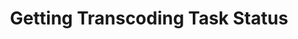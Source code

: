 ---
title: Getting Transcoding Task Status
position: 16
request: /v1/create_token
main_message: This route is for inquiring a transcoding task status.

request_examples:
  - code_block: |2-
      "format": curl https://api.qencode.com/v1/status -d task_tokens=63adfb01d408081b10440682f3a64114

    language: curl

  - code_block: |2-
      curl https://master-79109168ae0711e8b00baa831f35b3f7.qencode.com/v1/status -d task_tokens=d4936f71a242d4b61d790efa217ff9d5

    language: curl

response_examples:
  - code_block: |2-
      {"error":0,"statuses":{"d4936f71a242d4b61d790efa217ff9d5":{"status":"downloading","percent":0,"error":0,"error_description":null,"images":[],"videos":[],"status_url":"https:\/\/master-79109168ae0711e8b00baa831f35b3f7.qencode.com\/v1\/status"}}}

    language: json
  - code_block: |2-
      {"statuses": {"d4936f71a242d4b61d790efa217ff9d5": {"images": [], "status": "encoding", "percent": 8.3743842364532011, "videos": [], "error": 0}}, "error": 0}

      {"statuses": {"d4936f71a242d4b61d790efa217ff9d5": {"images": [], "status": "encoding", "percent": 68.965517241379317, "videos": [{"profile": "5a2a846a26e88", "url": "https://nyc3.digitaloceanspaces.com/qencode3/videos/240/498afa68af0711e8b9c60a443ab347fd.mp4", "tag": "video-0-0", "storage": {"format": "mp4", "bucket": "qencode3", "host": "nyc3.digitaloceanspaces.com", "key": "videos/240/498afa68af0711e8b9c60a443ab347fd.mp4", "scheme": "https", "type": "custom_s3", "port": null}, "user_tag": "240p"}], "error": 0}}, "error": 0}

      {"images": [], "status": "completed", "percent": 100.0, "videos": [{"profile": "5a2a846a26e88", "url": "https://nyc3.digitaloceanspaces.com/qencode3/videos/240/498afa68af0711e8b9c60a443ab347fd.mp4", "tag": "video-0-0", "storage": {"format": "mp4", "bucket": "qencode3", "host": "nyc3.digitaloceanspaces.com", "key": "videos/240/498afa68af0711e8b9c60a443ab347fd.mp4", "scheme": "https", "type": "custom_s3", "port": null}, "user_tag": "240p"}, {"profile": "5a2a846a26e88", "url": "https://nyc3.digitaloceanspaces.com/qencode3/videos/720/498afa68af0711e8b9c60a443ab347fd.mp4", "tag": "video-2-0", "storage": {"format": "mp4", "bucket": "qencode3", "host": "nyc3.digitaloceanspaces.com", "key": "videos/720/498afa68af0711e8b9c60a443ab347fd.mp4", "scheme": "https", "type": "custom_s3", "port": null}, "user_tag": "720p"}, {"profile": "5a2a846a26e88", "url": "https://nyc3.digitaloceanspaces.com/qencode3/output/360/498afa68af0711e8b9c60a443ab347fd.mp4", "tag": "video-4-0", "storage": {"format": "mp4", "bucket": "qencode3", "host": "nyc3.digitaloceanspaces.com", "key": "output/360/498afa68af0711e8b9c60a443ab347fd.mp4", "scheme": "https", "type": "custom_s3", "port": null}, "user_tag": "360p"}, {"profile": "5a2a846a28604", "url": "https://nyc3.digitaloceanspaces.com/qencode3/hls/498afa68af0711e8b9c60a443ab347fd/playlist.m3u8", "tag": "video-5-1", "storage": {"format": "hls", "bucket": "qencode3", "host": "nyc3.digitaloceanspaces.com", "key": "/hls/498afa68af0711e8b9c60a443ab347fd", "scheme": "https", "type": "custom_s3", "port": null}, "user_tag": "360p"}, {"profile": "5a2a846a28604", "url": "https://nyc3.digitaloceanspaces.com/qencode3/hls/498afa68af0711e8b9c60a443ab347fd/playlist.m3u8", "tag": "video-5-0", "storage": {"format": "hls", "bucket": "qencode3", "host": "nyc3.digitaloceanspaces.com", "key": "/hls/498afa68af0711e8b9c60a443ab347fd", "scheme": "https", "type": "custom_s3", "port": null}, "user_tag": "240p"}, {"profile": "5a2a846a26e88", "url": "https://nyc3.digitaloceanspaces.com/qencode3/output/480/498afa68af0711e8b9c60a443ab347fd.mp4", "tag": "video-3-0", "storage": {"format": "mp4", "bucket": "qencode3", "host": "nyc3.digitaloceanspaces.com", "key": "output/480/498afa68af0711e8b9c60a443ab347fd.mp4", "scheme": "https", "type": "custom_s3", "port": null}, "user_tag": "480p"}, {"profile": "5a2a846a26e88", "url": "https://nyc3.digitaloceanspaces.com/qencode3/videos/1080/498afa68af0711e8b9c60a443ab347fd.mp4", "tag": "video-1-0", "storage": {"format": "mp4", "bucket": "qencode3", "host": "nyc3.digitaloceanspaces.com", "key": "videos/1080/498afa68af0711e8b9c60a443ab347fd.mp4", "scheme": "https", "type": "custom_s3", "port": null}, "user_tag": "1080p"}], "error": 0}}, "error": 0}

    language: json
---